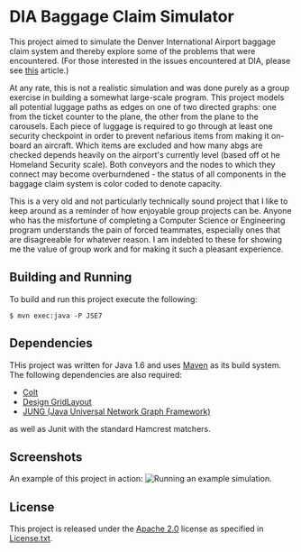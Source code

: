 DIA Baggage Claim Simulator
================

This project aimed to simulate the Denver International Airport baggage claim
 system and thereby explore some of the problems that were encountered.  (For 
 those interested in the issues encountered at DIA, please see 
 [this](http://www.nytimes.com/2005/08/27/us/denver-airport-saw-the-future-it-didnt-work.html?mcubz=3)
 article.)
 
 At any rate, this is not a realistic simulation and was done purely as a 
 group exercise in building a somewhat large-scale program.  This project 
 models all potential luggage paths as edges on one of two directed graphs: 
 one from the ticket counter to the plane, the other from the plane to the 
 carousels.  Each piece of luggage is required to go through at least one 
 security checkpoint in order to prevent nefarious items from making it 
 on-board an aircraft.  Which items are excluded and how many abgs are 
 checked depends heavily on the airport's currently level (based off ot he 
 Homeland Security scale).  Both conveyors and the nodes to which they 
 connect may become overburndened - the status of all components in the 
 baggage claim system is color coded to denote capacity.

This is a very old and not particularly technically sound project that I like
 to keep around as a reminder of how enjoyable group projects can be.  Anyone
  who has the misfortune of completing a Computer Science or Engineering 
  program understands the pain of forced teammates, especially ones that are 
  disagreeable for whatever reason.  I am indebted to these for showing me 
  the value of group work and for making it such a pleasant experience.

Building and Running
--------------------
To build and run this project execute the following:

```shell
$ mvn exec:java -P JSE7
``````

 
 Dependencies
-------------
THis project was written for Java 1.6 and uses [Maven](https://maven.apache.org/) 
as its build system.  The following dependencies are also required:

 * [Colt](https://dst.lbl.gov/ACSSoftware/colt/)
 * [Design GridLayout](https://java-gui.blogspot.com/2011/07/designgridlayout-simple-to-use-yet.html)
 * [JUNG (Java Universal Network Graph Framework)](http://jung.sourceforge.net/)

as well as Junit with the standard Hamcrest matchers.

Screenshots
-----------
An example of this project in action:
![Running an example simulation.](screenshots/action_shot.png)

License
-------
This project is released under the [Apache
2.0](https://www.apache.org/licenses/LICENSE-2.0) license as specified in [License.txt](License.txt).
